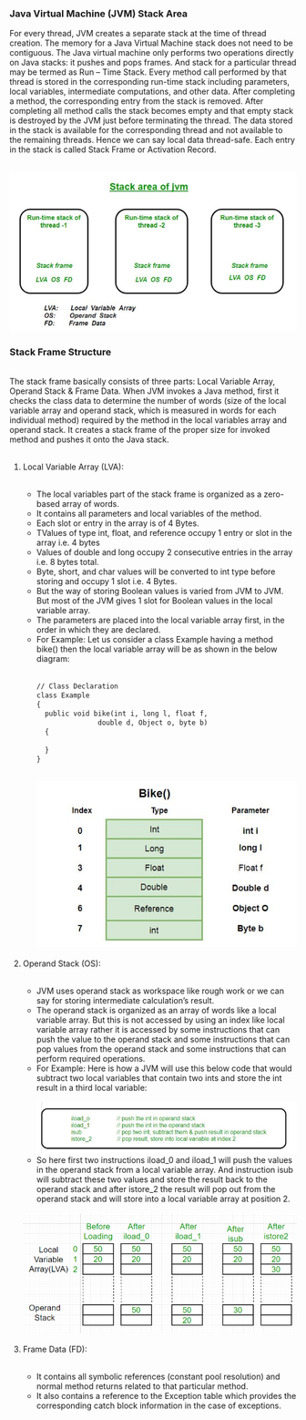 ### Java Virtual Machine (JVM) Stack Area

For every thread, JVM creates a separate stack at the time of thread creation. The memory for a Java Virtual Machine stack does not need to be contiguous. The Java virtual machine only performs two operations directly on Java stacks: it pushes and pops frames. And stack for a particular thread may be termed as Run – Time Stack. Every method call performed by that thread is stored in the corresponding run-time stack including parameters, local variables, intermediate computations, and other data. After completing a method, the corresponding entry from the stack is removed. After completing all method calls the stack becomes empty and that empty stack is destroyed by the JVM just before terminating the thread. The data stored in the stack is available for the corresponding thread and not available to the remaining threads. Hence we can say local data thread-safe. Each entry in the stack is called Stack Frame or Activation Record.

<br>

<img src= "./JVM.jpg">

<br>
<h3>Stack Frame Structure</h3>
<br>
The stack frame basically consists of three parts: Local Variable Array, Operand Stack & Frame Data. When JVM invokes a Java method, first it checks the class data to determine the number of words (size of the local variable array and operand stack, which is measured in words for each individual method) required by the method in the local variables array and operand stack. It creates a stack frame of the proper size for invoked method and pushes it onto the Java stack.
<br>
<br>
<ol>
<li>Local Variable Array (LVA): </li>
<br>
<ul>
<li>The local variables part of the stack frame is organized as a zero-based array of words.</li>
<li>It contains all parameters and local variables of the method.</li>
<li>Each slot or entry in the array is of 4 Bytes.</li>
<li>TValues of type int, float, and reference occupy 1 entry or slot in the array i.e. 4 bytes</li>
<li>Values of double and long occupy 2 consecutive entries in the array i.e. 8 bytes total.</li>
<li>Byte, short, and char values will be converted to int type before storing and occupy 1 slot i.e. 4 Bytes.</li>
<li>But the way of storing Boolean values is varied from JVM to JVM. But most of the JVM gives 1 slot for Boolean values in the local variable array.</li>
<li>The parameters are placed into the local variable array first, in the order in which they are declared.
</li>
<li>For Example: Let us consider a class Example having a method bike() then the local variable array will be as shown in the below diagram:</li>
<br>

```
// Class Declaration
class Example
{
  public void bike(int i, long l, float f,
               double d, Object o, byte b)
  {

  }
}
```

<br>

<img src = "./jvm.2.jpg">
<br>
<br>
</ul>

<li>Operand Stack (OS): </li>
<br>
<ul>
<li>JVM uses operand stack as workspace like rough work or we can say for storing intermediate calculation’s result.</li>
<li>The operand stack is organized as an array of words like a local variable array. But this is not accessed by using an index like local variable array rather it is accessed by some instructions that can push the value to the operand stack and some instructions that can pop values from the operand stack and some instructions that can perform required operations.</li>
<li>For Example: Here is how a JVM will use this below code that would subtract two local variables that contain two ints and store the int result in a third local variable:</li>
<br>

<img src = "./reading.3.jpg">
<br>
<li>So here first two instructions iload_0 and iload_1 will push the values in the operand stack from a local variable array. And instruction isub will subtract these two values and store the result back to the operand stack and after istore_2 the result will pop out from the operand stack and will store into a local variable array at position 2.</li>
</ul>
<br>
<img src = "./jvm.4.png">
<br>
<br>
<li>Frame Data (FD): </li>
<br>
<ul>
<li>It contains all symbolic references (constant pool resolution) and normal method returns related to that particular method.</li>
<li>It also contains a reference to the Exception table which provides the corresponding catch block information in the case of exceptions.</li>
